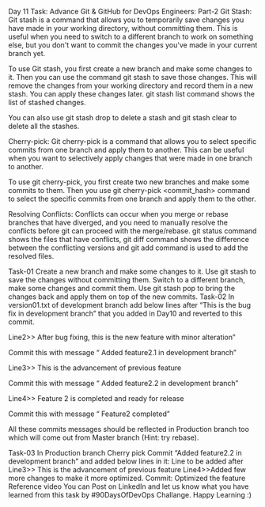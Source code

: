 Day 11 Task: Advance Git & GitHub for DevOps Engineers: Part-2
Git Stash:
Git stash is a command that allows you to temporarily save changes you have made in your working directory, without committing them. This is useful when you need to switch to a different branch to work on something else, but you don't want to commit the changes you've made in your current branch yet.

To use Git stash, you first create a new branch and make some changes to it. Then you can use the command git stash to save those changes. This will remove the changes from your working directory and record them in a new stash. You can apply these changes later. git stash list command shows the list of stashed changes.

You can also use git stash drop to delete a stash and git stash clear to delete all the stashes.

Cherry-pick:
Git cherry-pick is a command that allows you to select specific commits from one branch and apply them to another. This can be useful when you want to selectively apply changes that were made in one branch to another.

To use git cherry-pick, you first create two new branches and make some commits to them. Then you use git cherry-pick <commit_hash> command to select the specific commits from one branch and apply them to the other.

Resolving Conflicts:
Conflicts can occur when you merge or rebase branches that have diverged, and you need to manually resolve the conflicts before git can proceed with the merge/rebase. git status command shows the files that have conflicts, git diff command shows the difference between the conflicting versions and git add command is used to add the resolved files.

Task-01
Create a new branch and make some changes to it.
Use git stash to save the changes without committing them.
Switch to a different branch, make some changes and commit them.
Use git stash pop to bring the changes back and apply them on top of the new commits.
Task-02
In version01.txt of development branch add below lines after “This is the bug fix in development branch” that you added in Day10 and reverted to this commit.

Line2>> After bug fixing, this is the new feature with minor alteration”

Commit this with message “ Added feature2.1 in development branch”

Line3>> This is the advancement of previous feature

Commit this with message “ Added feature2.2 in development branch”

Line4>> Feature 2 is completed and ready for release

Commit this with message “ Feature2 completed”

All these commits messages should be reflected in Production branch too which will come out from Master branch (Hint: try rebase).

Task-03
In Production branch Cherry pick Commit “Added feature2.2 in development branch” and added below lines in it:
Line to be added after Line3>> This is the advancement of previous feature
Line4>>Added few more changes to make it more optimized.
Commit: Optimized the feature
Reference video
You can Post on LinkedIn and let us know what you have learned from this task by #90DaysOfDevOps Challange. Happy Learning :)